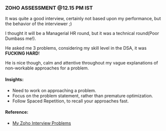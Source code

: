 ### ZOHO ASSESSMENT @12.15 PM IST
It was quite a good interview, certainly not based upon my performance, but the behavior of the interviewer ;)  

I thought it will be a Managerial HR round, but it was a technical round(Poor Dumbass me!).  


He asked me 3 problems, considering my skill level in the DSA, it was **FUCKING HARD**!  

He is nice though, calm and attentive throughout my vague explanations of non-workable approaches for a problem.

#### Insights:
- Need to work on approaching a problem.
- Focus on the problem statement, rather than premature optimization.
- Follow Spaced Repetition, to recall your approaches fast.


#### Reference:
- [My Zoho Interview Problems](https://github.com/wannabemrrobot/becoming-leet/tree/main/my-interview-problems/zoho-27-10-2021)